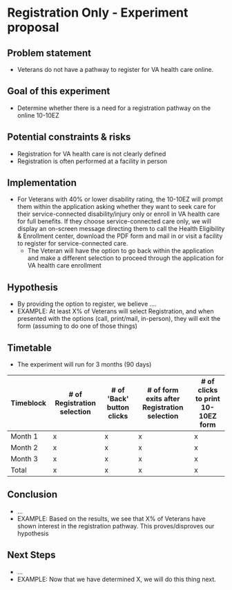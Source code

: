 # Registration Only - Experiment proposal

## Problem statement
- Veterans do not have a pathway to register for VA health care online.

## Goal of this experiment
- Determine whether there is a need for a registration pathway on the online 10-10EZ

## Potential constraints & risks
- Registration for VA health care is not clearly defined
- Registration is often performed at a facility in person


## Implementation
- For Veterans with 40% or lower disability rating, the 10-10EZ will prompt them within the application asking whether they want to seek care for their service-connected disability/injury only or enroll in VA health care for full benefits. If they choose service-connected care only, we will display an on-screen message directing them to call the Health Eligibility & Enrollment center, download the PDF form and mail in or visit a facility to register for service-connected care.
     - The Veteran will have the option to go back within the application and make a different selection to proceed through the application for VA health care enrollment

## Hypothesis
- By providing the option to register, we believe ....
- EXAMPLE: At least X% of Veterans will select Registration, and when presented with the options (call, print/mail, in-person), they will exit the form (assuming to do one of those things)


## Timetable
- The experiment will run for 3 months (90 days)

|Timeblock|# of Registration selection|# of 'Back' button clicks|# of form exits after Registration selection|# of clicks to print 10-10EZ form|
|---------|---------------|----------|---------------|---------------|
|Month 1| x | x | x | x |
|Month 2| x | x | x | x |
|Month 3| x | x | x | x |
| Total | x | x | x | x |

## Conclusion
- ...
- EXAMPLE: Based on the results, we see that X% of Veterans have shown interest in the registration pathway.  This proves/disproves our hypothesis


## Next Steps
- ...
- EXAMPLE: Now that we have determined X, we will do this thing next.
